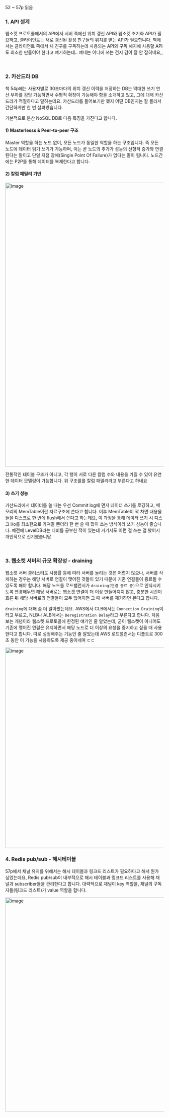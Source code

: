 52 ~ 57p 읽음

### 1. API 설계
웹소켓 프로토콜에서의 API에서 서버 쪽에선 위치 갱신 API와 웹소켓 초기화 API가 필요하고, 클라이언트는 새로 갱신된 활성 친구들의 위치를 받는 API가 필요합니다. 책에서는 클라이언트 쪽에서 새 친구를 구독하는데 사용되는 API와 구독 해지에 사용할 API도 최소한 만들어야 한다고 얘기하는데.. 얘네는 어디에 쓰는 건지 감이 잘 안 잡히네요,,

<br/>  

### 2. 카산드라 DB
책 54p에는 사용자별로 30초마다의 위치 갱신 이력을 저장하는 DB는 막대한 쓰기 연산 부하를 감당 가능하면서 수평적 확장이 가능해야 함을 소개하고 있고, 그에 대해 카산드라가 적절하다고 말하는데요. 카산드라를 들어보기만 했지 어떤 DB인지는 잘 몰라서 간단하게만 한 번 살펴봤습니다.

기본적으로 분산 NoSQL DB로 다음 특징을 가진다고 합니다.
#### 1) Masterlesss & Peer-to-peer 구조
Master 역할을 하는 노드 없이, 모든 노드가 동일한 역할을 하는 구조입니다. 즉 모든 노드에 데이터 읽기 쓰기가 가능하며, 이는 곧 노드의 추가가 성능의 선형적 증가와 연결된다는 말이고 단일 지점 장애(Single Point Of Failure)가 없다는 말이 됩니다. 노드간에는 P2P를 통해 데이터를 복제한다고 합니다. 

#### 2) 칼럼 패밀리 기반
<img width="903" alt="image" src="https://github.com/user-attachments/assets/14489706-14aa-44a4-8db3-15e04ade302a">

전통적인 테이블 구조가 아니고, 각 행이 서로 다른 칼럼 수와 내용을 가질 수 있어 유연한 데이터 모델링이 가능합니다. 위 구조를를 칼럼 패밀리라고 부른다고 하네요

#### 3) 쓰기 성능
카산드라에서 데이터를 쓸 때는 우선 Commit log에 먼저 데이터 쓰기를 로깅하고, 메모리의 MemTable이란 자료구조에 쓴다고 합니다. 이후 MemTable이 꽉 차면 내용물들을 디스크로 한 번에 flush해서 쓴다고 하는데요, 이 과정을 통해 데이터 쓰기 시 디스크 i/o를 최소한으로 가져갈 뿐더러 한 번 쓸 때 많이 쓰는 방식이라 쓰기 성능이 좋습니다. 예전에 LevelDB라는 디비를 공부한 적이 있는데 거기서도 이런 걸 쓰는 걸 봤어서 개인적으로 신기했습니답

<br/>  

### 3. 웹소켓 서버의 규모 확장성 - draining
웹소켓 서버 클러스터도 사용률 등에 따라 서버를 늘리는 것은 어렵지 않으나, 서버를 삭제하는 경우는 해당 서버로 연결이 맺어진 것들이 있기 때문에 기존 연결들이 종료될 수 있도록 해야 합니다. 해당 노드를 로드밸런서가 `draining(연결 종료 중)`으로 인식시키도록 변경해두면 해당 서버로는 웹소켓 연결이 더 이상 만들어지지 않고, 충분한 시간이 흐른 뒤 해당 서버로의 연결들이 모두 없어지면 그 때 서버를 제거하면 된다고 합니다.

`draining`에 대해 좀 더 알아봤는데요. AWS에서 CLB에서는 `Connection Draining`이라고 부르고, NLB나 ALB에서는 `Deregistration Delay`라고 부른다고 합니다. 처음 보는 개념이라 웹소켓 프로토콜에 한정된 얘기인 줄 알았는데, 굳이 웹소켓이 아니어도 기존에 맺어진 연결은 유지하면서 해당 노드로 더 이상의 요청을 중지하고 싶을 때 사용한다고 합니다. 따로 설정해주는 기능인 줄 알았는데 AWS 로드밸런서는 디폴트로 300초 동안 이 기능을 사용하도록 제공 중이네여 ㄷㄷ

<img width="638" alt="image" src="https://github.com/user-attachments/assets/19808bfa-6ae9-4cb6-94ff-3ae23f4221b7">


<br/>  

### 4. Redis pub/sub - 해시테이블
57p에서 채널 유지를 위해서는 해시 테이블과 링크드 리스트가 필요하다고 해서 뭔가 싶었는데요, Redis pub/sub이 내부적으로 해시 테이블과 링크드 리스트를 사용해 채널과 subscriber들을 관리한다고 합니다. 대략적으로 채널이 key 역할을, 채널의 구독자들(링크드 리스트)가 value 역할을 합니다.

<img width="681" alt="image" src="https://github.com/user-attachments/assets/f75ef962-318f-41ac-b68c-68a113c4b33f">



